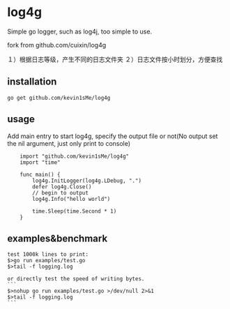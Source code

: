 log4g
=======

Simple go logger, such as log4j, too simple to use.

fork from github.com/cuixin/log4g

１）根据日志等级，产生不同的日志文件夹
２）日志文件按小时划分，方便查找

installation
------------

    go get github.com/kevin1sMe/log4g

usage
-----

Add main entry to start log4g, specify the output file or not(No
output set the nil argument, just only print to console)


```
    import "github.com/kevin1sMe/log4g"
    import "time"

    func main() {
        log4g.InitLogger(log4g.LDebug, ".")
        defer log4g.Close()
        // begin to output
        log4g.Info("hello world")

        time.Sleep(time.Second * 1)
    }
```

examples&benchmark
-------
    test 1000k lines to print:
    $>go run examples/test.go
    $>tail -f logging.log

    or directly test the speed of writing bytes.
    ```
    $>nohup go run examples/test.go >/dev/null 2>&1
    $>tail -f logging.log
    ```
